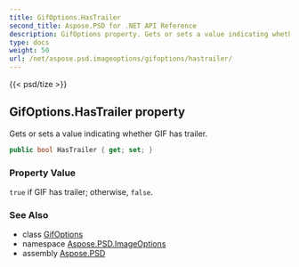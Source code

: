 ```yaml
---
title: GifOptions.HasTrailer
second_title: Aspose.PSD for .NET API Reference
description: GifOptions property. Gets or sets a value indicating whether GIF has trailer
type: docs
weight: 50
url: /net/aspose.psd.imageoptions/gifoptions/hastrailer/
---
```

{{< psd/tize >}}
## GifOptions.HasTrailer property

Gets or sets a value indicating whether GIF has trailer.

```csharp
public bool HasTrailer { get; set; }
```

### Property Value

`true` if GIF has trailer; otherwise, `false`.

### See Also

* class [GifOptions](../)
* namespace [Aspose.PSD.ImageOptions](../../../aspose.psd.imageoptions/)
* assembly [Aspose.PSD](../../../)


